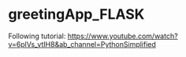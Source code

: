 # greetingApp_FLASK
Following tutorial: https://www.youtube.com/watch?v=6plVs_ytIH8&ab_channel=PythonSimplified
